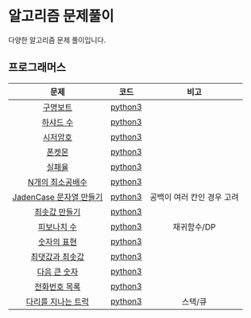 # 알고리즘 문제풀이
 다양한 알고리즘 문제 풀이입니다.
 
## 프로그래머스
| 문제 | 코드 | 비고 |
| :-------------: |:-------------:|:-----:|
| [구명보트](https://programmers.co.kr/learn/courses/30/lessons/42885) | [python3](programmers/구명보트.py) | |
| [하샤드 수](https://programmers.co.kr/learn/courses/30/lessons/12947) | [python3](programmers/하샤드수.py) | |
| [시저암호](https://programmers.co.kr/learn/courses/30/lessons/12926) | [python3](programmers/시저암호.py) | |
| [폰켓몬](https://programmers.co.kr/learn/courses/30/lessons/1845) | [python3](programmers/폰켓몬.py) | |
| [실패율](https://programmers.co.kr/learn/courses/30/lessons/42889) | [python3](programmers/실패율.py) | |
| [N개의 최소공배수](https://programmers.co.kr/learn/courses/30/lessons/12953) | [python3](programmers/N개의최소공배수.py) | |
| [JadenCase 문자열 만들기](https://programmers.co.kr/learn/courses/30/lessons/12951#) | [python3](programmers/JadenCase문자열만들기.py) |공백이 여러 칸인 경우 고려|
| [최솟값 만들기](https://programmers.co.kr/learn/courses/30/lessons/12941) | [python3](programmers/최솟값만들기.py) ||
| [피보나치 수](https://programmers.co.kr/learn/courses/30/lessons/12945) | [python3](programmers/피보나치수.py) |재귀함수/DP|
| [숫자의 표현](https://programmers.co.kr/learn/courses/30/lessons/12924) | [python3](programmers/숫자의표현.py) ||
| [최댓값과 최솟값](https://programmers.co.kr/learn/courses/30/lessons/12939) | [python3](programmers/최대값최소값.py) ||
| [다음 큰 숫자](https://programmers.co.kr/learn/courses/30/lessons/12911) | [python3](programmers/다음큰숫자.py) ||
| [전화번호 목록](https://programmers.co.kr/learn/courses/30/lessons/42577) | [python3](programmers/전화번호목록.py) ||
| [다리를 지나는 트럭](https://programmers.co.kr/learn/courses/30/lessons/42583) | [python3](programmers/다리를지나는트럭.py) |스택/큐|
